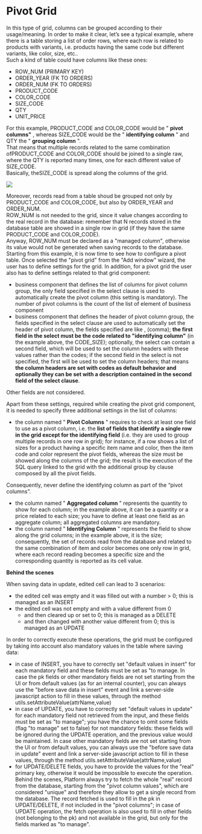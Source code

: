 # Pivot Grid

In this type of grid, columns can be grouped according to their usage/meaning. In order to make it clear, let’s see a typical example, where there is a table storing a list of order rows, where each row is related to products with variants, i.e. products having the same code but different variants, like color, size, etc..\
Such a kind of table could have columns like these ones:

* ROW\_NUM (PRIMARY KEY)
* ORDER\_YEAR (FK TO ORDERS)
* ORDER\_NUM (FK TO ORDERS)
* PRODUCT\_CODE
* COLOR\_CODE
* SIZE\_CODE
* QTY
* UNIT\_PRICE

For this example, PRODUCT\_CODE and COLOR\_CODE would be " **pivot columns"** , whereas SIZE\_CODE would be the " **identifying column** " and QTY the " **grouping column** ".\
That means that multiple records related to the same combination ofPRODUCT\_CODE and COLOR\_CODE should be joined to a single raw, where the QTY is reported many times, one for each different value of SIZE\_CODE.\
Basically, theSIZE\_CODE is spread along the columns of the grid.

![](http://4wsplatform.org/wp-content/uploads/2015/12/Schermata-2017-11-22-alle-07.39.04-1024x580.png)

Moreover, records read from a table shoud be grouped not only by PRODUCT\_CODE and COLOR\_CODE, but also by ORDER\_YEAR and ORDER\_NUM.\
ROW\_NUM is not needed to the grid, since it value changes according to the real record in the database: remember that N records stored in the database table are showed in a single row in grid (if they have the same PRODUCT\_CODE and COLOR\_CODE).\
Anyway, ROW\_NUM must be declared as a "managed column", otherwise its value would not be generated when saving records to the database.\
Starting from this example, it is now time to see how to configure a pivot table. Once selected the "pivot grid" from the "Add window" wizard, the user has to define settings for the grid. In addition, for a pivot grid the user also has to define settings related to that grid component:

* business component that defines the list of columns for pivot column group, the only field specified in the select clause is used to automatically create the pivot column (this setting is mandatory). The number of pivot columns is the count of the list of element of business component
* business component that defines the header of pivot column group, the fields specified in the select clause are used to automatically set the header of pivot column, the fields specified are like , (comma); **the first field in the select must be the code related to "identifying column"** (in the example above, the CODE\_SIZE); optionally, the select can contain  a second field, which will be used to set the column headers with these values rather than the codes; if the second field in the select is not specified, the first will be used to set the column headers; that means **the column headers are set with codes as default behavior and optionally they can be set with a description contained in the second field of the select clause**.

Other fields are not considered.

Apart from these settings, required while creating the pivot grid component, it is needed to specify three additional settings in the list of columns:

* the column named " **Pivot Columns** " requires to check at least one field to use as a pivot column, i.e. the **list of fields that identify a single row in the grid except for the identifying field** (i.e. they are used to group multiple records in one row in grid); for instance, if a row shows a list of sizes for a product having a specific item name and color, then the item code and color represent the pivot fields, whereas the size must be showed along the columns of the grid; the result is the execution of the SQL query linked to the grid with the additional group by clause composed by all the pivot fields.

Consequently, never define the identifying column as part of the “pivot columns”.

* the column named " **Aggregated column** " represents the quantity to show for each column; in the example above, it can be a quantity or a price related to each size; you have to define at least one field as an aggregate column; all aggregated columns are mandatory.
* the column named " **Identifying Column** " represents the field to show along the grid columns; in the example above, it is the size; consequently, the set of records read from the database and related to the same combination of item and color becomes one only row in grid, where each record reading becomes a specific size and the corresponding quantity is reported as its cell value.

**Behind the scenes**

When saving data in update, edited cell can lead to 3 scenarios:

* the edited cell was empty and it was filled out with a number > 0; this is managed as an INSERT
* the edited cell was not empty and with a value different from 0&#x20;
  * and then cleared up or set to 0; this is managed as a DELETE
  * and then changed with another value different from 0; this is managed as an UPDATE

In order to correctly execute these operations, the grid must be configured by taking into account also mandatory values in the table where saving data:

* in case of INSERT, you have to correctly set "default values in insert" for each mandatory field and these fields must be set as "to manage. In case the pk fields or other mandatory fields are not set starting from the UI or from default values (as for an internal counter), you can always use the "before save data in insert" event and link a server-side javascript action to fill in these values, through the method utils.setAttributeValue(attrName,value)
* in case of UPDATE, you have to correctly set "default values in update" for each mandatory field not retrieved from the input, and these fields must be set as "to manage"; you have the chance to omit some fields (flag "to manage" set to false) for not mandatory fields: these fields will be ignored during the UPDATE operation, and the previous value would be maintained. In case other mandatory fields are not set starting from the UI or from default values, you can always use the "before save data in update" event and link a server-side javascript action to fill in these values, through the method utils.setAttributeValue(attrName,value)
* for UPDATE/DELETE fields, you have to provide the values for the "real" primary key, otherwise it would be impossible to execute the operation. Behind the scenes, Platform always try to fetch the whole "real" record from the database, starting from the "pivot column values", which are considered "unique" and therefore they allow to get a single record from the database. The record fetched is used to fill in the pk in UPDATE/DELETE, if not included in the "pivot columns"; in case of UPDATE operation, the fetch operation is also used to fill in other fields (not belonging to the pk) and not available in the grid, but only for the fields marked as "to manage".
